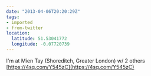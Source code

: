 ```yaml
---
date: "2013-04-06T20:20:29Z"
tags:
- imported
- from-twitter
location:
  latitude: 51.53041772
  longitude: -0.07720739
---
```

I'm at Mien Tay \(Shoreditch, Greater London) w/ 2 others [https://4sq.com/Y545zC](https://4sq.com/Y545zC)
